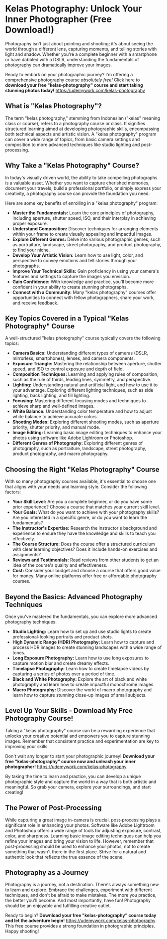 # Kelas Photography: Unlock Your Inner Photographer (Free Download!)

Photography isn't just about pointing and shooting; it's about seeing the world through a different lens, capturing moments, and telling stories with light and shadow. Whether you're a complete beginner with a smartphone or have dabbled with a DSLR, understanding the fundamentals of photography can dramatically improve your images.

Ready to embark on your photographic journey? I'm offering a comprehensive photography course *absolutely free!* Click here to **download your free "kelas-photography" course and start taking stunning photos today!** https://udemywork.com/kelas-photography

## What is "Kelas Photography"?

The term "kelas photography," stemming from Indonesian ("kelas" meaning class or course), refers to a photography course or class. It signifies structured learning aimed at developing photographic skills, encompassing both technical aspects and artistic vision. A "kelas photography" program can cover a wide range of topics, from basic camera settings and composition to more advanced techniques like studio lighting and post-processing.

## Why Take a "Kelas Photography" Course?

In today's visually driven world, the ability to take compelling photographs is a valuable asset. Whether you want to capture cherished memories, document your travels, build a professional portfolio, or simply express your creativity, a photography course can provide the foundation you need.

Here are some key benefits of enrolling in a "kelas photography" program:

*   **Master the Fundamentals:** Learn the core principles of photography, including aperture, shutter speed, ISO, and their interplay in achieving proper exposure.
*   **Understand Composition:** Discover techniques for arranging elements within your frame to create visually appealing and impactful images.
*   **Explore Different Genres:** Delve into various photographic genres, such as portraiture, landscape, street photography, and product photography, to find your niche.
*   **Develop Your Artistic Vision:** Learn how to use light, color, and perspective to convey emotions and tell stories through your photographs.
*   **Improve Your Technical Skills:** Gain proficiency in using your camera's features and settings to capture the images you envision.
*   **Gain Confidence:** With knowledge and practice, you'll become more confident in your ability to create stunning photographs.
*   **Connect with a Community:** Many "kelas photography" courses offer opportunities to connect with fellow photographers, share your work, and receive feedback.

## Key Topics Covered in a Typical "Kelas Photography" Course

A well-structured "kelas photography" course typically covers the following topics:

*   **Camera Basics:** Understanding different types of cameras (DSLR, mirrorless, smartphones), lenses, and camera components.
*   **Exposure Triangle:** Mastering the relationship between aperture, shutter speed, and ISO to control exposure and depth of field.
*   **Composition Techniques:** Learning and applying rules of composition, such as the rule of thirds, leading lines, symmetry, and perspective.
*   **Lighting:** Understanding natural and artificial light, and how to use it to your advantage. Exploring different lighting techniques, such as side lighting, back lighting, and fill lighting.
*   **Focusing:** Mastering different focusing modes and techniques to achieve sharp and well-defined images.
*   **White Balance:** Understanding color temperature and how to adjust white balance to achieve accurate colors.
*   **Shooting Modes:** Exploring different shooting modes, such as aperture priority, shutter priority, and manual mode.
*   **Image Editing:** Learning basic image editing techniques to enhance your photos using software like Adobe Lightroom or Photoshop.
*   **Different Genres of Photography:** Exploring different genres of photography, such as portraiture, landscape, street photography, product photography, and macro photography.

## Choosing the Right "Kelas Photography" Course

With so many photography courses available, it's essential to choose one that aligns with your needs and learning style. Consider the following factors:

*   **Your Skill Level:** Are you a complete beginner, or do you have some prior experience? Choose a course that matches your current skill level.
*   **Your Goals:** What do you want to achieve with your photography skills? Are you interested in a specific genre, or do you want to learn the fundamentals?
*   **The Instructor's Expertise:** Research the instructor's background and experience to ensure they have the knowledge and skills to teach you effectively.
*   **The Course Structure:** Does the course offer a structured curriculum with clear learning objectives? Does it include hands-on exercises and assignments?
*   **Reviews and Testimonials:** Read reviews from other students to get an idea of the course's quality and effectiveness.
*   **Cost:** Consider your budget and choose a course that offers good value for money. Many online platforms offer free or affordable photography courses.

## Beyond the Basics: Advanced Photography Techniques

Once you've mastered the fundamentals, you can explore more advanced photography techniques:

*   **Studio Lighting:** Learn how to set up and use studio lights to create professional-looking portraits and product shots.
*   **High Dynamic Range (HDR) Photography:** Learn how to capture and process HDR images to create stunning landscapes with a wide range of tones.
*   **Long Exposure Photography:** Learn how to use long exposures to capture motion blur and create dreamy effects.
*   **Timelapse Photography:** Learn how to create timelapse videos by capturing a series of photos over a period of time.
*   **Black and White Photography:** Explore the art of black and white photography and learn how to create impactful monochrome images.
*   **Macro Photography:** Discover the world of macro photography and learn how to capture stunning close-up images of small subjects.

## Level Up Your Skills - Download My Free Photography Course!

Taking a "kelas photography" course can be a rewarding experience that unlocks your creative potential and empowers you to capture stunning images. Remember that consistent practice and experimentation are key to improving your skills.

Don't wait any longer to start your photographic journey! **Download your free "kelas-photography" course now and unleash your inner photographer!** https://udemywork.com/kelas-photography

By taking the time to learn and practice, you can develop a unique photographic style and capture the world in a way that is both artistic and meaningful. So grab your camera, explore your surroundings, and start creating!

## The Power of Post-Processing

While capturing a great image in-camera is crucial, post-processing plays a significant role in enhancing your photos. Software like Adobe Lightroom and Photoshop offers a wide range of tools for adjusting exposure, contrast, color, and sharpness. Learning basic image editing techniques can help you refine your images and bring your vision to life. However, remember that post-processing should be used to enhance your photos, not to create something that wasn't there in the first place. Strive for a natural and authentic look that reflects the true essence of the scene.

## Photography as a Journey

Photography is a journey, not a destination. There's always something new to learn and explore. Embrace the challenges, experiment with different techniques, and don't be afraid to make mistakes. The more you practice, the better you'll become. And most importantly, have fun! Photography should be an enjoyable and fulfilling creative outlet.

Ready to begin? **Download your free "kelas-photography" course today and let the adventure begin!** https://udemywork.com/kelas-photography This free course provides a strong foundation in photographic principles. Happy shooting!

